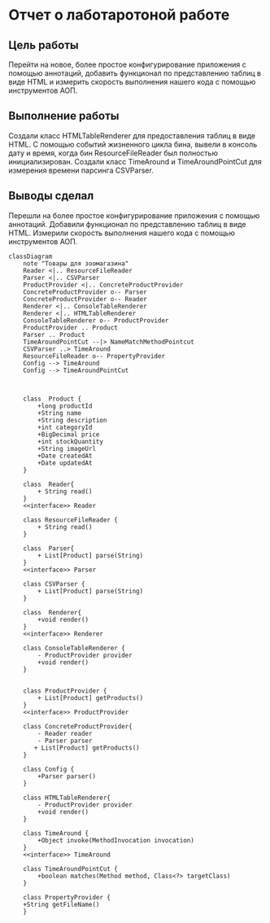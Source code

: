 # Отчет о лаботаротоной работе

## Цель работы
Перейти на новое, более простое конфигурирование приложения с помощью аннотаций, добавить функционал по представлению таблиц в виде HTML и измерить скорость выполнения нашего кода c помощью инструментов АОП.
## Выполнение работы
Создали класс HTMLTableRenderer для предоставления таблиц в виде HTML.
С помощью событий жизненного цикла бина, вывели в консоль дату и время, когда бин ResourceFileReader был полностью инициализирован.
Создали класс TimeAround и TimeAroundPointCut для измерения времени парсинга CSVParser.
## Выводы сделал
Перешли на более простое конфигурирование приложения с помощью аннотаций.
Добавили функционал по представлению таблиц в виде HTML. 
Измерили скорость выполнения нашего кода с помощью инструментов АОП.

``` mermaid
classDiagram
    note "Товары для зоомагазина"
    Reader <|.. ResourceFileReader
    Parser <|.. CSVParser
    ProductProvider <|.. ConcreteProductProvider
    ConcreteProductProvider o-- Parser
    ConcreteProductProvider o-- Reader
    Renderer <|.. ConsoleTableRenderer
    Renderer <|.. HTMLTableRenderer
    ConsoleTableRenderer o-- ProductProvider
    ProductProvider .. Product
    Parser .. Product
    TimeAroundPointCut --|> NameMatchMethodPointcut
    CSVParser ..> TimeAround
    ResourceFileReader o-- PropertyProvider
    Config --> TimeAround
    Config --> TimeAroundPointCut



    class  Product {
        +long productId
        +String name
        +String description
        +int categoryId
        +BigDecimal price
        +int stockQuantity
        +String imageUrl
        +Date createdAt
        +Date updatedAt
    }

    class  Reader{
        + String read()
    }
    <<interface>> Reader

    class ResourceFileReader {
        + String read()
    }

    class  Parser{
        + List[Product] parse(String)
    }
    <<interface>> Parser

    class CSVParser {
        + List[Product] parse(String)
    }

    class  Renderer{
        +void render()
    }
    <<interface>> Renderer

    class ConsoleTableRenderer {
        - ProductProvider provider
        +void render()
    }


    class ProductProvider {
        + List[Product] getProducts()
    }
    <<interface>> ProductProvider

    class ConcreteProductProvider{
        - Reader reader
        - Parser parser
       + List[Product] getProducts()
    }

    class Config {
        +Parser parser()
    }

    class HTMLTableRenderer{
        - ProductProvider provider
        +void render()
    }

    class TimeAround {
        +Object invoke(MethodInvocation invocation)
    }
    <<interface>> TimeAround

    class TimeAroundPointCut {
        +boolean matches(Method method, Class<?> targetClass)
    }

    class PropertyProvider {
    +String getFileName()
    }
```